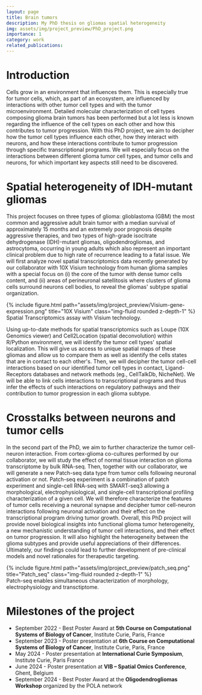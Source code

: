 ```yaml
---
layout: page
title: Brain tumors
description: My PhD thesis on gliomas spatial heterogeneity
img: assets/img/project_preview/PhD_project.png
importance: 1
category: work
related_publications:
---
```


# Introduction
Cells grow in an environment that influences them. This is especially true for tumor cells, which, as part of an ecosystem, are influenced by interactions with other tumor cell types and with the tumor microenvironment. Detailed molecular characterization of cell types composing glioma brain tumors has been performed but a lot less is known regarding the influence of the cell types on each other and how this contributes to tumor progression. With this PhD project, we aim to decipher how the tumor cell types influence each other, how they interact with neurons, and how these interactions contribute to tumor progression through specific transcriptional programs. We will especially focus on the interactions between different glioma tumor cell types, and tumor cells and neurons, for which important key aspects still need to be discovered.

# Spatial heterogeneity of IDH-mutant gliomas
This project focuses on three types of glioma: glioblastoma (GBM) the most common and aggressive adult brain tumor with a median survival of approximately 15 months and an extremely poor prognosis despite aggressive therapies, and two types of high-grade isocitrate dehydrogenase (IDH)-mutant gliomas, oligodendrogliomas, and astrocytoma, occurring in young adults which also represent an important clinical problem due to high rate of recurrence leading to a fatal issue. We will first analyze novel spatial transcriptomics data recently generated by our collaborator with 10X Visium technology from human glioma samples with a special focus on (i) the core of the tumor with dense tumor cells content, and (ii) areas of perineuronal satellitosis where clusters of glioma cells surround neurons cell bodies, to reveal the gliomas' subtype spatial organization.

<div class="row">
    <div class="col-sm mt-3 mt-md-0">
        {% include figure.html path="assets/img/project_preview/Visium-gene-expression.png" title="10X Visium" class="img-fluid rounded z-depth-1" %}
    </div>
</div>
<div class="caption">
    Spatial Transcriptomics assay with Visium technology.
</div>

Using up-to-date methods for spatial transcriptomics such as Loupe (10X Genomics viewer) and Cell2Location (spatial deconvolution) within R/Python environment, we will identify the tumor cell types' spatial localization. This will give us access to unique spatial maps of these gliomas and allow us to compare them as well as identify the cells states that are in contact to each other's. Then, we will decipher the tumor cell-cell interactions based on our identified tumor cell types in contact, Ligand-Receptors databases and network methods (eg., CellTalkDb, NicheNet). We will be able to link cells interactions to transcriptional programs and thus infer the effects of such interactions on regulatory pathways and their contribution to tumor progression in each glioma subtype.

# Crosstalks between neurons and tumor cells

In the second part of the PhD, we aim to further characterize the tumor cell-neuron interaction. From cortex-glioma co-cultures performed by our collaborator, we will study the effect of normal tissue interaction on glioma transcriptome by bulk RNA-seq. Then, together with our collaborator, we will generate a new Patch-seq data type from tumor cells following neuronal activation or not. Patch-seq experiment is a combination of patch experiment and single-cell RNA-seq with SMART-seq3 allowing a morphological, electrophysiological, and single-cell transcriptional profiling characterization of a given cell. We will therefore characterize the features of tumor cells receiving a neuronal synapse and decipher tumor cell-neuron interactions following neuronal activation and their effect on the transcriptional program driving tumor growth. Overall, this PhD project will provide novel biological insights into functional glioma tumor heterogeneity, a new mechanistic understanding of tumor cell interactions, and their effect on tumor progression. It will also highlight the heterogeneity between the glioma subtypes and provide useful appreciations of their differences. Ultimately, our findings could lead to further development of pre-clinical models and novel rationales for therapeutic targeting.

<div class="row">
    <div class="col-sm mt-3 mt-md-0">
        {% include figure.html path="assets/img/project_preview/patch_seq.png" title="Patch_seq" class="img-fluid rounded z-depth-1" %}
    </div>
</div>
<div class="caption">
    Patch-seq enables simultaneous characterization of morphology, electrophysiology and transctiptome.
</div>

# Milestones of the project

<ul>
 <li> September 2022 - Best Poster Award at <b>5th Course on Computational Systems of Biology of Cancer</b>, Institute Curie, Paris, France </li>
 <li> September 2023 - Poster presentation at <b>6th Course on Computational Systems of Biology of Cancer</b>, Institute Curie, Paris, France </li>
 <li> May 2024 - Poster presentation at <b>International Curie Symposium</b>, Institute Curie, Paris France</li>
 <li> June 2024 - Poster presentation at <b>VIB – Spatial Omics Conference</b>, Ghent, Belgium </li>
 <li> September 2024 - Best Poster Award at the <b>Oligodendrogliomas Workshop </b> organized by the POLA network</li>
</ul>
